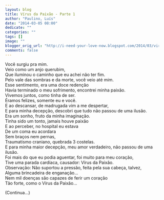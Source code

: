 ```yaml
---
layout: blog
title: Vírus da Paixão - Parte 1
author: "Paulino, Luís"
date: "2014-03-05 08:00"
dedicate: ""
categories: ""
tags: []
image: ""
blogger_orig_url: "http://i-need-your-love-now.blogspot.com/2014/03/virus-da-paixao.html"
comments: false
---
```


Você surgiu pra mim.\
Veio como um anjo querubim,\
Que iluminou o caminho que eu achei não ter fim.\
Pelo vale das sombras e da morte, você veio até mim.\
Esse sentimento, era uma doce redenção\
Havia terminado o meu sofrimento, encontrei minha paixão.\
Vivemos juntos, como tinha de ser.\
Éramos felizes, somente eu e você.\
E ao descansar, de madrugada vim a me despertar,\
E para minha decepção, descobri que tudo não passou de uma ilusão.\
Era um sonho, fruto da minha imaginação.\
Tinha sido um tonto, jamais houve paixão\
E ao perceber, no hospital eu estava\
De um coma eu acordara\
Sem braços nem pernas,\
Traumatismo craniano, quebrada 3 costelas.\
E para minha maior decepção, meu amor verdadeiro, não passou de uma ilusão.\
Foi mais do que eu podia aguentar, foi muito para meu coração,\
Tive uma parada cardíaca, causador: Vírus da Paixão.\
Observação: Não suportou a pressão, feita pela sua cabeça, talvez,\
Alguma brincadeira de enganação...\
Nem mil doenças são capazes de ferir um coração\
Tão forte, como o Vírus da Paixão...

(Continua...)
